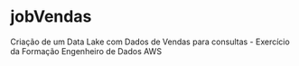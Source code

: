 # jobVendas
Criação de um Data Lake com Dados de Vendas para consultas - Exercício da Formação Engenheiro de Dados AWS
